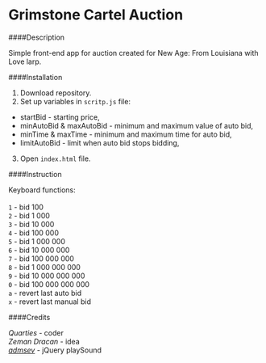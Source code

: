# Grimstone Cartel Auction

####Description

Simple front-end app for auction created for New Age: From Louisiana with Love larp.

####Installation

1. Download repository.
2. Set up variables in `scritp.js` file:
- startBid - starting price,
- minAutoBid & maxAutoBid - minimum and maximum value of auto bid,
- minTime & maxTime - minimum and maximum time for auto bid,
- limitAutoBid - limit when auto bid stops bidding,
3. Open `index.html` file.

####Instruction

Keyboard functions:\
\
`1` - bid 100\
`2` - bid 1 000\
`3` - bid 10 000\
`4` - bid 100 000\
`5` - bid 1 000 000\
`6` - bid 10 000 000\
`7` - bid 100 000 000\
`8` - bid 1 000 000 000\
`9` - bid 10 000 000 000\
`0` - bid 100 000 000 000\
`a` - revert last auto bid\
`x` - revert last manual bid

####Credits

*Quarties* - coder\
*Zeman* *Dracan* - idea\
*[admsev](https://github.com/admsev/jquery-play-sound)* - jQuery playSound